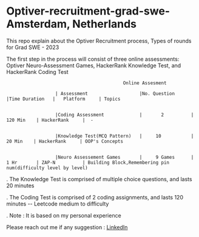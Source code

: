 # Optiver-recruitment-grad-swe-Amsterdam, Netherlands
This repo explain about the  Optiver Recruitment process, Types of rounds for Grad SWE - 2023

The first step in the process will consist of three online assessments: Optiver Neuro-Assessment Games, 
HackerRank Knowledge Test, and HackerRank Coding Test

                                               Online Assesment
                                               
                      | Assessment                   |No. Question      |Time Duration   |   Platform     | Topics
 
 
                      |Coding Assessment             |       2          |     120 Min    | HackerRank     |  -
 
 
                      |Knowledge Test(MCQ Pattern)   |     10           |      20 Min    | HackerRank     | OOP's Concepts
 
 
                      |Neuro Assessement Games       |     9 Games      |     1 Hr       | ZAP-N          | Building Block,Remembering pin num(difficulty level by level)
                      


. The Knowledge Test is comprised of multiple choice questions, and lasts 20 minutes

. The Coding Test is comprised of 2 coding assignments, and lasts 120 minutes -- Leetcode medium to difficulty

. Note : It is based on my personal experience

 Please reach out me if any suggestion :  <a href="www.linkedin.com/in/vijaysadhuram/" target="_blank">LinkedIn</a>





